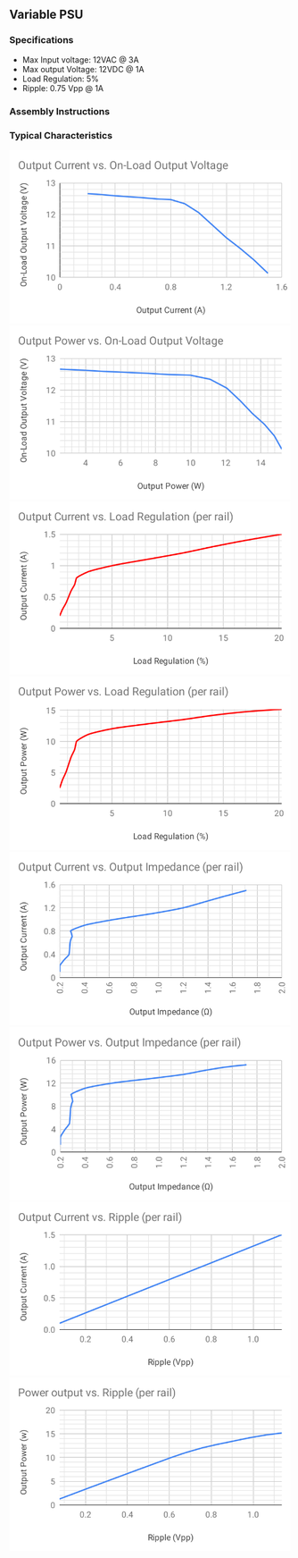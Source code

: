 ## Variable PSU

### Specifications

- Max Input voltage: 12VAC @ 3A
- Max output Voltage: 12VDC @ 1A
- Load Regulation: 5% 
- Ripple: 0.75 Vpp @ 1A

### Assembly Instructions


### Typical Characteristics

![OutputCurrentVsOnLoadOutputVoltage](./AdjustablePSU/doc/Output%20Current%20vs.%20On-Load%20Output%20Voltage.svg)
![OutputPowerVsOnLoadOutputVoltage](./AdjustablePSU/doc/Output%20Power%20vs.%20On-Load%20Output%20Voltage.svg)
![OutputCurrentVsLoadRegulation](./AdjustablePSU/doc/Output%20Current%20vs.%20Load%20Regulation%20(per%20rail).svg)
![OutputPowerVsLoadRegulaton](./AdjustablePSU/doc/Output%20Power%20vs.%20Load%20Regulation%20(per%20rail).svg)
![OutputCurrentVsOutputImpedance](./AdjustablePSU/doc/Output%20Current%20vs.%20Output%20Impedance%20(per%20rail).svg)
![OutputPowerVsOutputImpedance](./AdjustablePSU/doc/Output%20Power%20vs.%20Output%20Impedance%20(per%20rail).svg)
![OutputCurrentVsRippleVpp](./AdjustablePSU/doc/Output%20Current%20vs.%20Ripple%20(per%20rail).svg)
![OutputPowerVsRippleVpp](./AdjustablePSU/doc/Power%20output%20vs.%20Ripple%20(per%20rail).svg)
